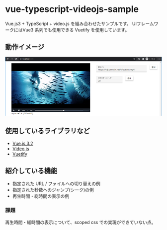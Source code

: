 # vue-typescript-videojs-sample

Vue.js3 + TypeScript + video.js を組み合わせたサンプルです。
UIフレームワークにはVue3 系列でも使用できる Vuetify を使用しています。

## 動作イメージ

![](images/vue3-movie-player-example.png)

## 使用しているライブラリなど

- [Vue.js 3.2](https://ja.vuejs.org/)
- [Video.js](https://videojs.com/)
- [Vuetify](https://vuetifyjs.com/ja/)

## 紹介している機能

- 指定された URL / ファイルへの切り替えの例
- 指定された秒数へのジャンプ(シーク)の例
- 再生時間・総時間の表示の例

### 課題

再生時間・総時間の表示について、scoped css での実現ができていない点。
